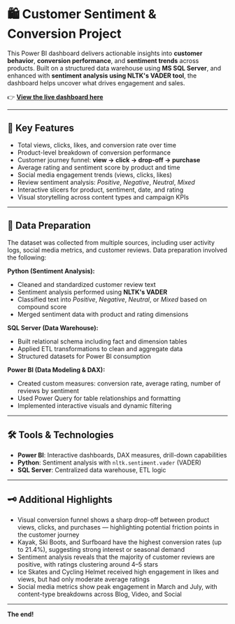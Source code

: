 # 🛍️ Customer Sentiment & Conversion Project

This Power BI dashboard delivers actionable insights into **customer behavior**, **conversion performance**, and **sentiment trends** across products. Built on a structured data warehouse using **MS SQL Server**, and enhanced with **sentiment analysis using NLTK's VADER tool**, the dashboard helps uncover what drives engagement and sales.

👉 [**View the live dashboard here**](https://app.powerbi.com/view?r=eyJrIjoiOGRhMmMwYzgtMTQzOS00OTEzLWEzYWMtZjNlNWE5ODYwMTU1IiwidCI6IjZhYzJhZDA2LTY5MmMtNDY2My1iN2FmLWE5ZmYyYTg2NmQwYyIsImMiOjEwfQ%3D%3D)

---

## 📂 Key Features

- Total views, clicks, likes, and conversion rate over time  
- Product-level breakdown of conversion performance  
- Customer journey funnel: **view → click → drop-off → purchase**  
- Average rating and sentiment score by product and time  
- Social media engagement trends (views, clicks, likes)  
- Review sentiment analysis: *Positive*, *Negative*, *Neutral*, *Mixed*  
- Interactive slicers for product, sentiment, date, and rating  
- Visual storytelling across content types and campaign KPIs  

---

## 🧹 Data Preparation

The dataset was collected from multiple sources, including user activity logs, social media metrics, and customer reviews. Data preparation involved the following:

**Python (Sentiment Analysis):**  
- Cleaned and standardized customer review text  
- Sentiment analysis performed using **NLTK's VADER**  
- Classified text into *Positive*, *Negative*, *Neutral*, or *Mixed* based on compound score  
- Merged sentiment data with product and rating dimensions  

**SQL Server (Data Warehouse):**  
- Built relational schema including fact and dimension tables  
- Applied ETL transformations to clean and aggregate data  
- Structured datasets for Power BI consumption  

**Power BI (Data Modeling & DAX):**  
- Created custom measures: conversion rate, average rating, number of reviews by sentiment  
- Used Power Query for table relationships and formatting  
- Implemented interactive visuals and dynamic filtering  

---

## 🛠️ Tools & Technologies

- **Power BI**: Interactive dashboards, DAX measures, drill-down capabilities  
- **Python**: Sentiment analysis with `nltk.sentiment.vader` (VADER)  
- **SQL Server**: Centralized data warehouse, ETL logic  

---

## 🗝️ Additional Highlights

- Visual conversion funnel shows a sharp drop-off between product views, clicks, and purchases — highlighting potential friction points in the customer journey  
- Kayak, Ski Boots, and Surfboard have the highest conversion rates (up to 21.4%), suggesting strong interest or seasonal demand  
- Sentiment analysis reveals that the majority of customer reviews are positive, with ratings clustering around 4–5 stars  
- Ice Skates and Cycling Helmet received high engagement in likes and views, but had only moderate average ratings  
- Social media metrics show peak engagement in March and July, with content-type breakdowns across Blog, Video, and Social  

---

**The end!**
